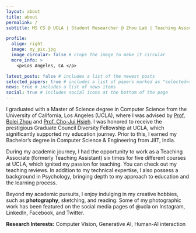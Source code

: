 ```yaml
---
layout: about
title: about
permalink: /
subtitle: MS CS @ UCLA | Student Researcher @ Zhou Lab | Teaching Associate

profile:
  align: right
  image: my_pic.jpg
  image_circular: false # crops the image to make it circular
  more_info: >
    <p>Los Angeles, CA </p>

latest_posts: false # includes a list of the newest posts
selected_papers: true # includes a list of papers marked as "selected={true}"
news: true # includes a list of news items
social: true # includes social icons at the bottom of the page
---
```


I graduated with a Master of Science degree in Computer Science from the University of California, Los Angeles (UCLA), where I was advised by [Prof. Bolei Zhou](https://boleizhou.github.io/lab/) and [Prof. Cho-Jui Hsieh](https://web.cs.ucla.edu/~chohsieh/). I was honored to receive the prestigious Graduate Council Diversity Fellowship at UCLA, which significantly supported my education journey. Prior to this, I earned my Bachelor’s degree in Computer Science & Engineering from JIIT, India.

During my academic journey, I had the opportunity to work as a Teaching Associate (formerly Teaching Assistant) six times for five different courses at UCLA, which ignited my passion for teaching. You can check out my teaching reviews. In addition to my technical expertise, I also possess a background in Psychology, bringing depth to my approach to education and the learning process.

Beyond my academic pursuits, I enjoy indulging in my creative hobbies, such as **photography**, sketching, and reading. Some of my photographic work has been featured on the social media pages of @ucla on Instagram, LinkedIn, Facebook, and Twitter.

**Research Interests:** Computer Vision, Generative AI, Human-AI interaction
